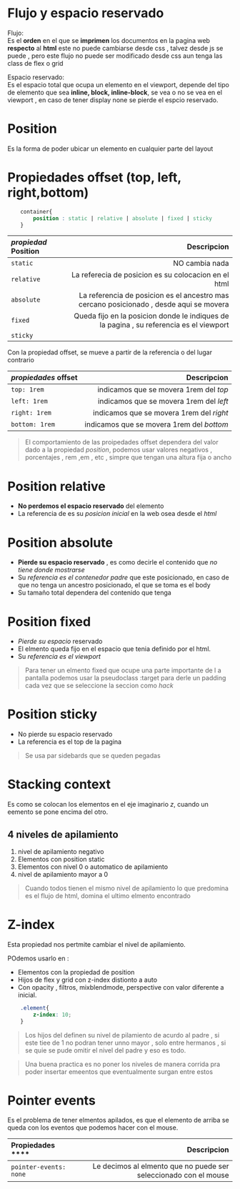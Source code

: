 # Flujo y espacio reservado 

Flujo:  
Es el **orden** en el que se **imprimen** los documentos en la pagina web **respecto** al **html** este no puede cambiarse desde css , talvez desde js se puede , pero este flujo no puede ser modificado desde css
aun tenga las class de flex o grid 

Espacio reservado:  
Es el espacio total que ocupa un elemento en el viewport, depende del tipo de elemento que sea **inline, block, inline-block**, se vea o no se vea en el viewport , en caso de tener display none se pierde el espcio reservado.

# Position

Es la forma de poder ubicar un elemento en cualquier parte del layout 

# Propiedades offset (top, left, right,bottom)

```css
    container{
        position : static | relative | absolute | fixed | sticky
    }
```

*propiedad* **Position**| Descripcion
:--|--:
`static` | NO cambia nada 
`relative` | La referecia de posicion es su colocacion en el html
`absolute` | La referencia de posicion es el ancestro mas cercano posicionado , desde aqui se movera 
`fixed` | Queda fijo en la posicion donde le indiques de la pagina , su referencia es el viewport
`sticky` | 

Con la propiedad offset, se mueve a partir de la referencia o del lugar contrario

*propiedades* **offset**| Descripcion
:--|--:
`top: 1rem` | indicamos que se movera 1rem del *top* 
`left: 1rem` | indicamos que se movera 1rem del *left*
`right: 1rem` | indicamos que se movera 1rem del *right*
`bottom: 1rem` | indicamos que se movera 1rem del *bottom*

> El comportamiento de las proipedades offset dependera del valor dado a la propiedad *position*,  podemos usar valores negativos , porcentajes , rem ,em , etc , simpre que tengan una altura fija o ancho


# Position relative 

- **No perdemos el espacio reservado** del elemento 
- La referencia de es su *posicion inicial* en la web osea desde el *html*

# Position absolute 

- **Pierde su espacio reservado** , es como decirle el contenido que *no tiene donde mostrarse*
- Su *referencia es el contenedor padre* que este posicionado, en caso de que no tenga un ancestro posicionado, el que se toma es el body
- Su tamaño total dependera del contenido que tenga 


# Position fixed

- *Pierde su espacio* reservado
- El elmento queda fijo en el espacio que tenia definido por el html.
- Su *referencia es el viewport* 

> Para tener un elmento fixed que ocupe una parte importante de l a pantalla podemos usar la pseudoclass :target para derle un padding cada vez que se seleccione la seccion como *hack*

# Position sticky

- No pierde su espacio reservado 
- La referencia es el top de la pagina 

> Se usa par sidebards que se queden pegadas

# Stacking context

Es como se colocan los elementos en el eje imaginario *z*, cuando un eemento se pone encima del otro.

## 4 niveles de apilamiento 

1. nivel de apilamiento negativo 
2. Elementos con position static
3. Elementos con nivel 0 o automatico de apilamiento 
4. nivel de apilamiento mayor a 0

> Cuando todos tienen el mismo nivel de apilamiento lo que predomina es el flujo de html, domina el ultimo elmento encontrado 

# Z-index

Esta propiedad nos pertmite cambiar el nivel  de apilamiento.

POdemos usarlo en :
- Elementos con la propiedad de position
- Hijos de flex y grid con z-index distionto a auto
- Con opacity , filtros, mixblendmode, perspective con valor diferente a inicial.

```css
    .element{
        z-index: 10;
    }
```

> Los hijos del definen su nivel de pilamiento de acurdo al padre , si este tiee de 1 no podran tener unno mayor , solo entre hermanos , si se quie se pude omitir el nivel del padre y eso es todo.

> Una buena practica es no poner los niveles de manera corrida pra poder insertar emeentos que eventualmente surgan entre estos 

# Pointer events

Es el problema de tener elmentos apilados, es que el elemento de arriba se queda con los eventos que podemos hacer con el mouse.

Propiedades ****| Descripcion
:---|---:
`pointer-events: none`| Le decimos al elmento que no puede ser seleccionado con el mouse


